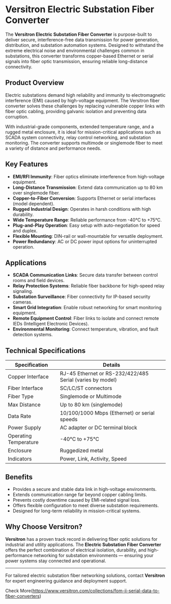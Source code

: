 # Versitron Electric Substation Fiber Converter

The **Versitron Electric Substation Fiber Converter** is purpose-built to deliver secure, interference-free data transmission for power generation, distribution, and substation automation systems. Designed to withstand the extreme electrical noise and environmental challenges common in substations, this converter transforms copper-based Ethernet or serial signals into fiber optic transmission, ensuring reliable long-distance connectivity.

## Product Overview

Electric substations demand high reliability and immunity to electromagnetic interference (EMI) caused by high-voltage equipment. The Versitron fiber converter solves these challenges by replacing vulnerable copper links with fiber optic cabling, providing galvanic isolation and preventing data corruption.

With industrial-grade components, extended temperature range, and a rugged metal enclosure, it is ideal for mission-critical applications such as SCADA system connectivity, relay control networking, and substation monitoring. The converter supports multimode or singlemode fiber to meet a variety of distance and performance needs.

## Key Features

- **EMI/RFI Immunity**: Fiber optics eliminate interference from high-voltage equipment.
- **Long-Distance Transmission**: Extend data communication up to 80 km over singlemode fiber.
- **Copper-to-Fiber Conversion**: Supports Ethernet or serial interfaces (model dependent).
- **Rugged Industrial Design**: Operates in harsh conditions with high durability.
- **Wide Temperature Range**: Reliable performance from -40°C to +75°C.
- **Plug-and-Play Operation**: Easy setup with auto-negotiation for speed and duplex.
- **Flexible Mounting**: DIN-rail or wall-mountable for versatile deployment.
- **Power Redundancy**: AC or DC power input options for uninterrupted operation.

## Applications

- **SCADA Communication Links**: Secure data transfer between control rooms and field devices.
- **Relay Protection Systems**: Reliable fiber backbone for high-speed relay signaling.
- **Substation Surveillance**: Fiber connectivity for IP-based security cameras.
- **Smart Grid Integration**: Enable robust networking for smart monitoring equipment.
- **Remote Equipment Control**: Fiber links to isolate and connect remote IEDs (Intelligent Electronic Devices).
- **Environmental Monitoring**: Connect temperature, vibration, and fault detection systems.

## Technical Specifications

| Specification           | Details                                                   |
|-------------------------|-----------------------------------------------------------|
| Copper Interface        | RJ-45 Ethernet or RS-232/422/485 Serial (varies by model) |
| Fiber Interface         | SC/LC/ST connectors                                       |
| Fiber Type              | Singlemode or Multimode                                   |
| Max Distance            | Up to 80 km (singlemode)                                  |
| Data Rate               | 10/100/1000 Mbps (Ethernet) or serial speeds              |
| Power Supply            | AC adapter or DC terminal block                           |
| Operating Temperature   | -40°C to +75°C                                            |
| Enclosure               | Ruggedized metal                                          |
| Indicators              | Power, Link, Activity, Speed                             |

## Benefits

- Provides a secure and stable data link in high-voltage environments.
- Extends communication range far beyond copper cabling limits.
- Prevents costly downtime caused by EMI-related signal loss.
- Offers flexible configuration to meet diverse substation requirements.
- Designed for long-term reliability in mission-critical systems.

## Why Choose Versitron?

**Versitron** has a proven track record in delivering fiber optic solutions for industrial and utility applications. The **Electric Substation Fiber Converter** offers the perfect combination of electrical isolation, durability, and high-performance networking for substation environments — ensuring your power systems stay connected and operational.

---

For tailored electric substation fiber networking solutions, contact **Versitron** for expert engineering guidance and deployment support.

Check More(https://www.versitron.com/collections/fom-ii-serial-data-to-fiber-converters)
